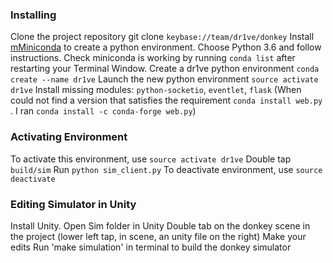 ### Installing 

Clone the project repository git clone `keybase://team/dr1ve/donkey`
Install [mMiniconda](https://conda.io/miniconda.html) to create a python environment. Choose Python 3.6 and follow instructions. Check miniconda is working by running `conda list` after restarting your Terminal Window.
Create a dr1ve python environment `conda create --name dr1ve`
Launch the new python environment `source activate dr1ve`
Install missing modules: `python-socketio`, `eventlet`, `flask`
(When could not find a version that satisfies the requirement `conda install web.py` . I ran `conda install -c conda-forge web.py`)

### Activating Environment 

To activate this environment, use `source activate dr1ve`
Double tap `build/sim`
Run `python sim_client.py`
To deactivate environment, use `source deactivate`

### Editing Simulator in Unity 

Install Unity.
Open Sim folder in Unity
Double tab on the donkey scene in the project (lower left tap, in scene, an unity file on the right)
Make your edits
Run 'make simulation' in terminal to build the donkey simulator
